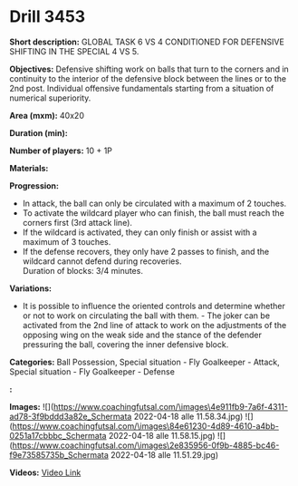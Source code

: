 # Drill 3453

**Short description:**
GLOBAL TASK 6 VS 4 CONDITIONED FOR DEFENSIVE SHIFTING IN THE SPECIAL 4 VS 5.

**Objectives:**
Defensive shifting work on balls that turn to the corners and in continuity to the interior of the defensive block between the lines or to the 2nd post. Individual offensive fundamentals starting from a situation of numerical superiority.

**Area (mxm):**
40x20

**Duration (min):**


**Number of players:**
10 + 1P

**Materials:**


**Progression:**
- In attack, the ball can only be circulated with a maximum of 2 touches.  
- To activate the wildcard player who can finish, the ball must reach the corners first (3rd attack line).  
- If the wildcard is activated, they can only finish or assist with a maximum of 3 touches.  
- If the defense recovers, they only have 2 passes to finish, and the wildcard cannot defend during recoveries.  
Duration of blocks: 3/4 minutes.

**Variations:**
- It is possible to influence the oriented controls and determine whether or not to work on circulating the ball with them. - The joker can be activated from the 2nd line of attack to work on the adjustments of the opposing wing on the weak side and the stance of the defender pressuring the ball, covering the inner defensive block.

**Categories:**
Ball Possession, Special situation - Fly Goalkeeper - Attack, Special situation - Fly Goalkeeper - Defense

**:**


**Images:**
![](https://www.coachingfutsal.com/\images\4e911fb9-7a6f-4311-ad78-3f9bddd3a82e_Schermata 2022-04-18 alle 11.58.34.jpg)
![](https://www.coachingfutsal.com/\images\84e61230-4d89-4610-a4bb-0251a17cbbbc_Schermata 2022-04-18 alle 11.58.15.jpg)
![](https://www.coachingfutsal.com/\images\2e835956-0f9b-4885-bc46-f9e73585735b_Schermata 2022-04-18 alle 11.51.29.jpg)

**Videos:**
[Video Link](https://www.youtube.com/embed/zLk5rR4lYhA)

